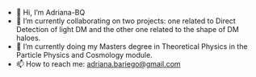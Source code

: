 - 👋 Hi, I’m Adriana-BQ
- 👀 I’m currently collaborating on two projects: one related to Direct Detection of light DM and the other one related to the shape of DM haloes.
- 🌱 I’m currently doing my Masters degree in Theoretical Physics in the Particle Physics and Cosmology module.
- 📫 How to reach me: adriana.bariego@gmail.com


